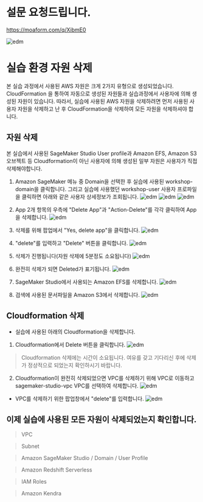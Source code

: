 # 설문 요청드립니다.

https://moaform.com/q/XibmE0

![edm](img/survey.png)

# 실습 환경 자원 삭제

본 실습 과정에서 사용된 AWS 자원은 크게 2가지 유형으로 생성되었습니다. CloudFormation 을 통하여 자동으로 생성된 자원들과 실습과정에서 사용자에 의해 생성된 자원이 있습니다. 따라서, 실습에 사용된 AWS 자원을 삭제하려면 먼저 사용된 사용자 자원을 삭제하고 난 후 CloudFormation을 삭제하여 모든 자원을 삭제하셔야 합니다.

## 자원 삭제

본 실습에서 사용된 SageMaker Studio User profile과 Amazon EFS, Amazon S3 오브젝트 등 Cloudformation이 아닌 사용자에 의해 생성된 일부 자원은 사용자가 직접 삭제해야합니다.

1. Amazon SageMaker 메뉴 중 Domain을 선택한 후 실습에 사용된 workshop-domain을 클릭합니다. 그리고 실습에 사용했던 workshop-user 사용자 프로파일을 클릭하면 아래와 같은 사용자 상세정보가 조회됩니다.
![edm](img/cu-9.png)
![edm](img/cu-10.png)
![edm](img/cu-1.png)

2. App 2개 항목의 우측에 "Delete App"과 "Action-Delete"를 각각 클릭하여 App을 삭제합니다. 
![edm](img/cu-2.png)

3. 삭제를 위해 팝업에서 "Yes, delete app"을 클릭합니다. 
![edm](img/cu-3.png)

4. "delete"를 입력하고 "Delete" 버튼을 클릭합니다.
![edm](img/cu-4.png)

5. 삭제가 진행됩니다(자원 삭제에 5분정도 소요됩니다)
![edm](img/cu-5.png)

6. 완전히 삭제가 되면 Deleted가 표기됩니다.
![edm](img/cu-6.png)

7. SageMaker Studio에서 사용되는 Amazon EFS를 삭제합니다.
![edm](img/cu-7.png)

8. 검색에 사용된 문서파일을 Amazon S3에서 삭제합니다.
![edm](img/cu-13.png)

## Cloudformation 삭제

- 실습에 사용된 아래의 Cloudformation을 삭제합니다.

1. Cloudformation에서 Delete 버튼을 클릭합니다.
![edm](img/cu-8.png)
> Cloudformation 삭제에는 시간이 소요됩니다. 여유를 갖고 기다리신 후에 삭제가 정상적으로 되었는지 확인하시기 바랍니다.
2. Cloudformation이 완전히 삭제되었으면 VPC를 삭제하기 위해 VPC로 이동하고 sagemaker-studio-vpc VPC를 선택하여 삭제합니다.
![edm](img/cu-11.png)
- VPC를 삭제하기 위한 팝업창에서 "delete"를 입력합니다.
![edm](img/cu-12.png)

## 이제 실습에 사용된 모든 자원이 삭제되었는지 확인합니다.
> VPC

> Subnet

> Amazon SageMaker Studio / Domain / User Profile

> Amazon Redshift Serverless

> IAM Roles

> Amazon Kendra
